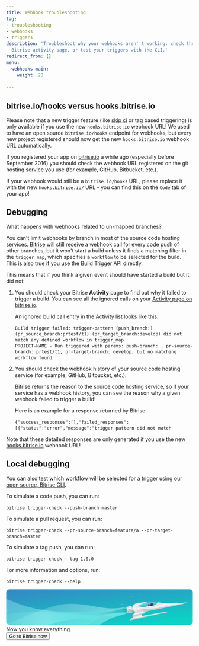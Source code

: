 ```yaml
---
title: Webhook troubleshooting
tag:
- troubleshooting
- webhooks
- triggers
description: 'Troubleshoot why your webhooks aren''t working: check the webhook URL, your
  Bitrise activity page, or test your triggers with the CLI.'
redirect_from: []
menu:
  webhooks-main:
    weight: 20

---
```

## bitrise.io/hooks versus hooks.bitrise.io

Please note that a new trigger feature (like [skip ci](https://bitrise-io.github.io/devcenter/tips-and-tricks/skip-a-build/) or tag based triggering) is only available if you use the new `hooks.bitrise.io` webhook URL! We used to have an open source `bitrise.io/hooks` endpoint for webhooks, but every new project registered should now get the new `hooks.bitrise.io` webhook URL automatically.

If you registered your app on [bitrise.io](https://www.bitrise.io) a while ago (especially before September 2016) you should check the webhook URL registered on the git hosting service you use (for example, GitHub, Bitbucket, etc.).

If your webhook would still be a `bitrise.io/hooks` URL, please replace it with the new `hooks.bitrise.io/` URL - you can find this on the `Code` tab of your app!

## Debugging

What happens with webhooks related to un-mapped branches?

You can't limit webhooks by branch in most of the source code hosting services. [Bitrise](https://www.bitrise.io) will still receive a webhook call for every code push of other branches, but it won't start a build unless it finds a matching filter in the `trigger_map`, which specifies a `workflow` to be selected for the build. This is also true if you use the Build Trigger API directly.

This means that if you think a given event should have started a build but it did not:

1. You should check your Bitrise **Activity** page to find out why it failed to trigger a build. You can see all the ignored calls on your [Activity page on bitrise.io](http://www.bitrise.io/activity).

   An ignored build call entry in the Activity list looks like this:

       Build trigger failed: trigger-pattern (push_branch:) (pr_source_branch:prtest/t1) (pr_target_branch:develop) did not match any defined workflow in trigger_map
       PROJECT-NAME - Run triggered with params: push-branch: , pr-source-branch: prtest/t1, pr-target-branch: develop, but no matching workflow found
2. You should check the webhook history of your source code hosting service (for example, GitHub, Bitbucket, etc.).

   Bitrise returns the reason to the source code hosting service, so if your service has a webhook history, you can see the reason why a given webhook failed to trigger a build!

   Here is an example for a response returned by Bitrise:

       {"success_responses":[],"failed_responses":[{"status":"error","message":"trigger pattern did not match

Note that these detailed responses are only generated if you use the new [hooks.bitrise.io](https://hooks.bitrise.io) webhook URL!

## Local debugging

You can also test which workflow will be selected for a trigger using our [open source, Bitrise CLI](https://www.bitrise.io/cli).

To simulate a code push, you can run:

    bitrise trigger-check --push-branch master

To simulate a pull request, you can run:

    bitrise trigger-check --pr-source-branch=feature/a --pr-target-branch=master

To simulate a tag push, you can run:

    bitrise trigger-check --tag 1.0.0

For more information and options, run:

    bitrise trigger-check --help

<div class="banner">
	<img src="/assets/images/banner-bg-888x170.png" style="border: none;">
	<div class="deploy-text">Now you know everything</div>
	<a target="_blank" href="https://app.bitrise.io/users/sign_up?utm_source=devcenter&utm_medium=bottom_cta"><button class="button">Go to Bitrise now</button></a>
</div>
